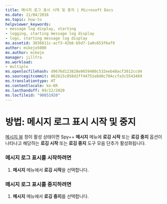 ```yaml
---
title: 메시지 로그 표시 시작 및 중지 | Microsoft Docs
ms.date: 11/04/2016
ms.topic: how-to
helpviewer_keywords:
- message log display, starting
- logging, starting message log display
- logs, starting message log display
ms.assetid: 3036611c-acf3-42b6-b5d7-1a0c653f6af9
author: mikejo5000
ms.author: mikejo
manager: jillfra
ms.workload:
- multiple
ms.openlocfilehash: d9676d123828e0659480c532eeb48acf3012ccd4
ms.sourcegitcommit: 062615c058d2ff44751e8d0c704ccfa3c5543469
ms.translationtype: HT
ms.contentlocale: ko-KR
ms.lasthandoff: 09/22/2020
ms.locfileid: "90851920"
---
```

# <a name="how-to-start-and-stop-the-message-log-display"></a>방법: 메시지 로그 표시 시작 및 중지
[메시지 뷰](../debugger/messages-view.md) 창이 활성 상태이면 Spy++ **메시지** 메뉴에 **로깅 시작** 또는 **로깅 중지** 옵션이 나타나고 해당하는 **로깅 시작** 또는 **로깅 중지** 도구 모음 단추가 활성화됩니다.

### <a name="to-start-the-message-log-display"></a>메시지 로그 표시를 시작하려면

1. **메시지** 메뉴에서 **로깅 시작**을 선택합니다.

### <a name="to-stop-the-message-log-display"></a>메시지 로그 표시를 중지하려면

1. **메시지** 메뉴에서 **로깅 중지**를 선택합니다.